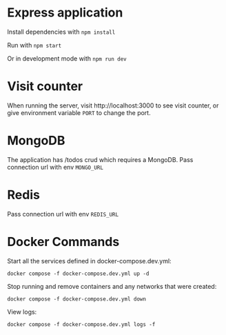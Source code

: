 # Express application

Install dependencies with `npm install`

Run with `npm start`

Or in development mode with `npm run dev`

# Visit counter

When running the server, visit http://localhost:3000 to see visit counter, or give environment
variable `PORT` to change the port.

# MongoDB

The application has /todos crud which requires a MongoDB. Pass connection url with env `MONGO_URL`

# Redis

Pass connection url with env `REDIS_URL`

# Docker Commands

Start all the services defined in docker-compose.dev.yml:

```
docker compose -f docker-compose.dev.yml up -d
```

Stop running and remove containers and any networks that were created:

```
docker compose -f docker-compose.dev.yml down
```

View logs:

```
docker compose -f docker-compose.dev.yml logs -f
```
